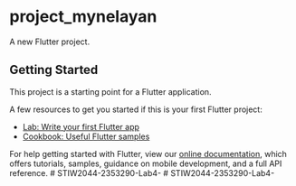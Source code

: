 # project_mynelayan

A new Flutter project.

## Getting Started

This project is a starting point for a Flutter application.

A few resources to get you started if this is your first Flutter project:

- [Lab: Write your first Flutter app](https://flutter.dev/docs/get-started/codelab)
- [Cookbook: Useful Flutter samples](https://flutter.dev/docs/cookbook)

For help getting started with Flutter, view our
[online documentation](https://flutter.dev/docs), which offers tutorials,
samples, guidance on mobile development, and a full API reference.
#   S T I W 2 0 4 4 - 2 3 5 3 2 9 0 - L a b 4 -  
 #   S T I W 2 0 4 4 - 2 3 5 3 2 9 0 - L a b 4 -  
 